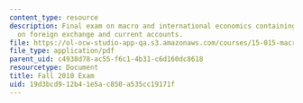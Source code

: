```yaml
---
content_type: resource
description: Final exam on macro and international economics containing five questions
  on foreign exchange and current accounts.
file: https://ol-ocw-studio-app-qa.s3.amazonaws.com/courses/15-015-macro-and-international-economics-fall-2011/19d3bcd912b41e5ac850a535cc19171f_MIT15_015F11_examf10.pdf
file_type: application/pdf
parent_uid: c4938d78-ac55-f6c1-4b31-c6d160dc8618
resourcetype: Document
title: Fall 2010 Exam
uid: 19d3bcd9-12b4-1e5a-c850-a535cc19171f
---
```

